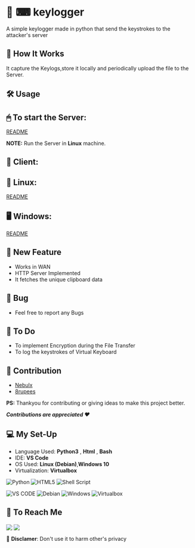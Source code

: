 # 🔐  ⌨  keylogger  

A simple keylogger made in python that send the keystrokes to the attacker's server  

## 🐼 How It Works  

It capture the Keylogs,store it locally and periodically upload the file to the Server.  


## 🛠️ Usage  
 
## 🖱 To start the Server:  

[README](Server/README.md)  

__NOTE:__  Run the Server in __Linux__ machine.  


## 👥 Client:  
## 🐧 Linux:  

[README](Linux/README.md) 

## 🖥️ Windows:  

[README](Windows/README.md) 


## 🚀 New Feature  

* Works in WAN
* HTTP Server Implemented  
* It fetches the unique clipboard data  
 

## 🐞 Bug  
   
* Feel free to report any Bugs  
   
## 🥷 To Do 

* To implement Encryption during the File Transfer  
* To log the keystrokes of Virtual Keyboard  


## 🤝 Contribution  
  
* [Nebulx](discordapp.com/users/758104123249262652) 
* [8rupees](https://github.com/8rupees)  



__PS:__ Thankyou for contributing or giving ideas to make this project better.  

___Contributions are appreciated ❤️___


## 💻 My Set-Up  

* Language Used: __Python3__ , __Html__ , __Bash__  
* IDE: __VS Code__  
* OS Used: __Linux (Debian)__,__Windows 10__  
* Virtualization: __Virtualbox__   


![Python](https://img.shields.io/badge/python-3670A0?style=for-the-badge&logo=python&logoColor=ffdd54) ![HTML5](https://img.shields.io/badge/html5-%23E34F26.svg?style=for-the-badge&logo=html5&logoColor=white) ![Shell Script](https://img.shields.io/badge/shell_script-%23121011.svg?style=for-the-badge&logo=gnu-bash&logoColor=white)  

![VS CODE](https://img.shields.io/badge/Visual_Studio_Code-0078D4?style=for-the-badge&logo=visual%20studio%20code&logoColor=white) ![Debian](https://img.shields.io/badge/Debian-D70A53?style=for-the-badge&logo=debian&logoColor=white)  ![Windows](https://img.shields.io/badge/Windows-0078D6?style=for-the-badge&logo=windows&logoColor=white)  ![Virtualbox](https://img.shields.io/badge/VirtualBox-183A61.svg?style=for-the-badge&logo=VirtualBox&logoColor=white)  

## 💬 To Reach Me  

 <a href='https://discord.com/users/718847515176206406' target="blank"> <img align="center" src="https://img.shields.io/badge/Discord-%235865F2.svg?style=for-the-badge&logo=discord&logoColor=white"/></a> <a href='https://twitter.com/debang5hu' target="blank"> <img align="center" src="https://img.shields.io/badge/X-%23000000.svg?style=for-the-badge&logo=X&logoColor=white"/></a>  
 


🚫 __Disclamer__: Don't use it to harm other's privacy  
